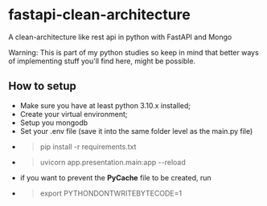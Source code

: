 # fastapi-clean-architecture
A clean-architecture like rest api in python with FastAPI and Mongo

Warning: This is part of my python studies so keep in mind that better ways of implementing stuff you'll find here, might be possible.


## How to setup
- Make sure you have at least python 3.10.x installed;
- Create your virtual environment;
- Setup you mongodb
- Set your .env file (save it into the same folder level as the main.py file)
- > pip install -r requirements.txt
- > uvicorn app.presentation.main:app --reload
- if you want to prevent the __PyCache__ file to be created, run
- > export PYTHONDONTWRITEBYTECODE=1
